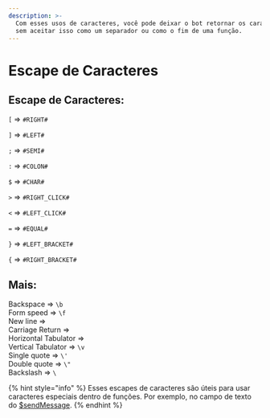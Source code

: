 ```yaml
---
description: >-
  Com esses usos de caracteres, você pode deixar o bot retornar os caracteres fornecidos
  sem aceitar isso como um separador ou como o fim de uma função.
---
```


# Escape de Caracteres

## Escape de Caracteres:

`[` => `#RIGHT#`

`]` => `#LEFT#`

`;` => `#SEMI#`

`:` => `#COLON#`

`$` => `#CHAR#`

`>` => `#RIGHT_CLICK#`

`<` => `#LEFT_CLICK#`

`=` => `#EQUAL#`

`}` => `#LEFT_BRACKET#`

`{` => `#RIGHT_BRACKET#`

## Mais:

Backspace => `\b`\
Form speed => `\f`\
New line =>\
Carriage Return =>\
Horizontal Tabulator =>\
Vertical Tabulator => `\v`\
Single quote => `\'`\
Double quote => `\"`\
Backslash => `\`

{% hint style="info" %}
Esses escapes de caracteres são úteis para usar caracteres especiais dentro de funções. Por exemplo, no campo de texto do [$sendMessage](../functions/usdsendmessage.md).
{% endhint %}
